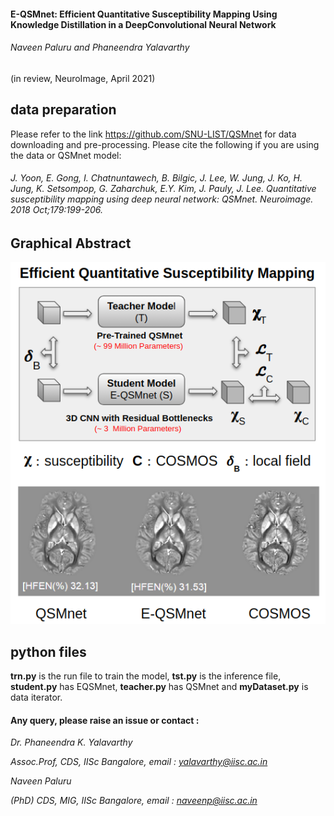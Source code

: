 #### E-QSMnet: Efficient Quantitative Susceptibility Mapping Using Knowledge Distillation in a DeepConvolutional Neural Network
###### Naveen Paluru and Phaneendra Yalavarthy
(in review, NeuroImage, April 2021)

## data preparation

Please refer to the link https://github.com/SNU-LIST/QSMnet for data downloading and pre-processing. Please cite the following if you are using the data or QSMnet model:

###### J. Yoon, E. Gong, I. Chatnuntawech, B. Bilgic, J. Lee, W. Jung, J. Ko, H. Jung, K. Setsompop, G. Zaharchuk, E.Y. Kim, J. Pauly, J. Lee. Quantitative susceptibility mapping using deep neural network: QSMnet. Neuroimage. 2018 Oct;179:199-206.


## Graphical Abstract
<p align="center">
  <img src="https://github.com/NaveenPaluru/E-QSM/blob/main/graphics.png">
</p>

## python files

**trn.py** is the run file to train the model, **tst.py** is the inference file, **student.py** has EQSMnet, **teacher.py** has QSMnet and **myDataset.py** is data iterator. 

#### Any query, please raise an issue or contact :

*Dr. Phaneendra  K. Yalavarthy* 

*Assoc.Prof, CDS, IISc Bangalore, email : yalavarthy@iisc.ac.in*

*Naveen Paluru*

*(PhD) CDS, MIG, IISc Bangalore,  email : naveenp@iisc.ac.in*
